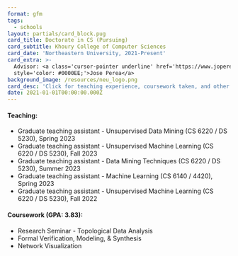 ```yaml
---
format: gfm
tags:
  - schools
layout: partials/card_block.pug
card_title: Doctorate in CS (Pursuing)
card_subtitle: Khoury College of Computer Sciences
card_date: 'Northeastern University, 2021-Present'
card_extra: >-
  Advisor: <a class='cursor-pointer underline' href='https://www.joperea.com/'
  style='color: #0000EE;'>Jose Perea</a>
background_image: /resources/neu_logo.png
card_desc: 'Click for teaching experience, coursework taken, and other details...'
date: 2021-01-01T00:00:00.000Z
---
```



<div class="flex items-center px-2 py-1 bg-gray-100">

<h4 class="font-bold">
Teaching:
</h4>

</div>

<div class="lisc-desc p-2 bg-white-100 text-sm space-y-2">

- Graduate teaching assistant - Unsupervised Data Mining (CS 6220 / DS
  5230), Spring 2023
- Graduate teaching assistant - Unsupervised Machine Learning (CS 6220 /
  DS 5230), Fall 2023
- Graduate teaching assistant - Data Mining Techniques (CS 6220 / DS
  5230), Summer 2023
- Graduate teaching assistant - Machine Learning (CS 6140 / 4420),
  Spring 2023
- Graduate teaching assistant - Unsupervised Machine Learning (CS 6220 /
  DS 5230), Fall 2022

</div>

<div class="flex items-center px-2 py-1 bg-gray-100">

<h4 class="font-bold">
Coursework (GPA: 3.83):
</h4>

</div>

<div class="lisc-desc p-2 bg-white-100 text-sm space-y-2">

- Research Seminar - Topological Data Analysis
- Formal Verification, Modeling, & Synthesis
- Network Visualization

</div>
